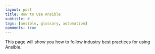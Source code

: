 ```yaml
---
layout: post
title: How to Use Ansible
subtitle: #
tags: [ansible, glossary, automation]
comments: true
---
```

This page will show you how to follow industry best practices for using Ansible.
